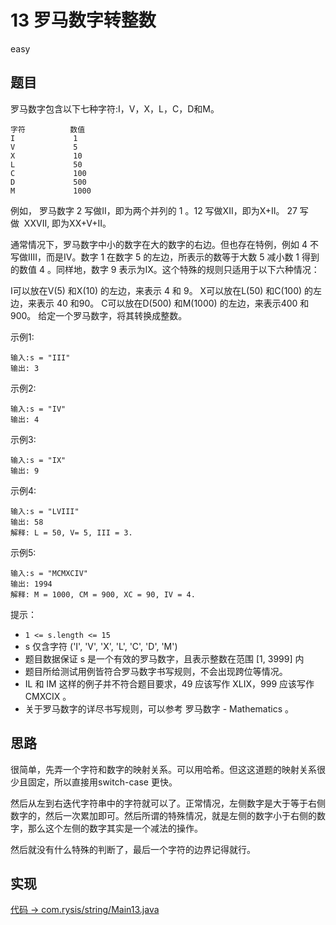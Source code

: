# 13 罗马数字转整数

easy

## 题目

罗马数字包含以下七种字符:I，V，X，L，C，D和M。
```
字符          数值
I             1
V             5
X             10
L             50
C             100
D             500
M             1000
```
例如， 罗马数字 2 写做II，即为两个并列的 1 。12 写做XII，即为X+II。 27 写做  XXVII, 即为XX+V+II。

通常情况下，罗马数字中小的数字在大的数字的右边。但也存在特例，例如 4 不写做IIII，而是IV。数字 1 在数字 5 的左边，所表示的数等于大数 5 减小数 1 得到的数值 4 。同样地，数字 9 表示为IX。这个特殊的规则只适用于以下六种情况：

I可以放在V(5) 和X(10) 的左边，来表示 4 和 9。
X可以放在L(50) 和C(100) 的左边，来表示 40 和90。
C可以放在D(500) 和M(1000) 的左边，来表示400 和900。
给定一个罗马数字，将其转换成整数。

示例1:
```
输入:s = "III"
输出: 3
```
示例2:
```
输入:s = "IV"
输出: 4
```
示例3:
```
输入:s = "IX"
输出: 9
```
示例4:
```
输入:s = "LVIII"
输出: 58
解释: L = 50, V= 5, III = 3.
```
示例5:
```
输入:s = "MCMXCIV"
输出: 1994
解释: M = 1000, CM = 900, XC = 90, IV = 4.
```

提示：

- `1 <= s.length <= 15`
- s 仅含字符 ('I', 'V', 'X', 'L', 'C', 'D', 'M')
- 题目数据保证 s 是一个有效的罗马数字，且表示整数在范围 [1, 3999] 内
- 题目所给测试用例皆符合罗马数字书写规则，不会出现跨位等情况。
- IL 和 IM 这样的例子并不符合题目要求，49 应该写作 XLIX，999 应该写作 CMXCIX 。
- 关于罗马数字的详尽书写规则，可以参考 罗马数字 - Mathematics 。

## 思路

很简单，先弄一个字符和数字的映射关系。可以用哈希。但这这道题的映射关系很少且固定，所以直接用switch-case 更快。

然后从左到右迭代字符串中的字符就可以了。正常情况，左侧数字是大于等于右侧数字的，然后一次累加即可。然后所谓的特殊情况，就是左侧的数字小于右侧的数字，那么这个左侧的数字其实是一个减法的操作。

然后就没有什么特殊的判断了，最后一个字符的边界记得就行。


## 实现

[代码 -> com.rysis/string/Main13.java](../../src/com/rysis/string/Main13.java)